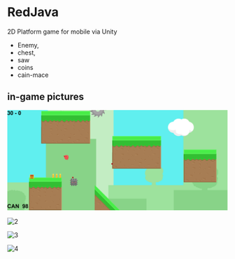 # RedJava
 
 2D Platform game for mobile via Unity

* Enemy,
* chest, 
* saw 
* coins
* cain-mace

## in-game pictures

![1](RedJAVA/img/redjava_img1.png "redjava")

![2](RedJAVA/img/redjava_img2.png "redjava2")

![3](RedJAVA/img/redjava_img3.png "redjava3")

![4](RedJAVA/img/redjava_img4.png "redjava4")
